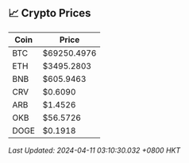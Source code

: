 ## 📈 Crypto Prices

| Coin | Price |
| ---- | ----- |
| BTC | $69250.4976 |
| ETH | $3495.2803 |
| BNB | $605.9463 |
| CRV | $0.6090 |
| ARB | $1.4526 |
| OKB | $56.5726 |
| DOGE | $0.1918 |

_Last Updated: 2024-04-11 03:10:30.032 +0800 HKT_